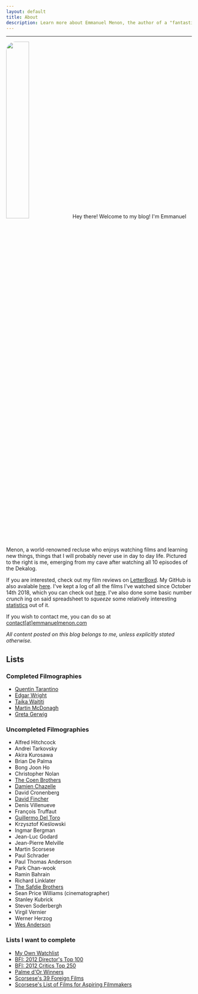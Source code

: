 ```yaml
---
layout: default
title: About
description: Learn more about Emmanuel Menon, the author of a "fantastic" blog which covers everything from films to fiction to coding!
---
```

<hr>
<img src="../assets/images/aboutpage-profile.jpg" class="right" style="width: 35%; border-radius: 25px">
Hey there! Welcome to my blog! I'm Emmanuel Menon, a world-renowned recluse who enjoys watching films and learning new things, things that I will probably never use in day to day life. Pictured to the right is me, emerging from my cave after watching all 10 episodes of the Dekalog.

If you are interested, check out my film reviews on [LetterBoxd](https://letterboxd.com/emmanuelmenon). My GitHub is also avalable [here](https://github.com/emmanuelmenon/). I've kept a log of all the films I've watched since October 14th 2018, which you can check out [here](https://docs.google.com/spreadsheets/d/17L6FQYznF9GzyKYIwTJBpKd8MP8I-PCeQ8B3RXGwzcY/edit#gid=2079998586/). I've also done some basic number *crunch* ing on said spreadsheet to *squeeze* some relatively interesting [statistics]((https://docs.google.com/spreadsheets/d/17L6FQYznF9GzyKYIwTJBpKd8MP8I-PCeQ8B3RXGwzcY/edit#gid=532583700/)) out of it.

If you wish to contact me, you can do so at [contact[at]emmanuelmenon.com](mailto:contact@emmanuelmenon.com)

*All content posted on this blog belongs to me, unless explicitly stated otherwise.*

## Lists
### Completed Filmographies
- [Quentin Tarantino](https://letterboxd.com/emmanuelmenon/list/films-by-quentin-tarantino-ranked/)
- [Edgar Wright](https://letterboxd.com/emmanuelmenon/list/films-by-edgar-wright-ranked/)
- [Taika Waititi](https://letterboxd.com/emmanuelmenon/list/films-by-taika-waititi-ranked/)
- [Martin McDonagh](https://letterboxd.com/emmanuelmenon/list/films-by-martin-mcdonagh-ranked/)
- [Greta Gerwig](https://letterboxd.com/emmanuelmenon/list/films-by-greta-gerwig-ranked/)

### Uncompleted Filmographies
- Alfred Hitchcock
- Andrei Tarkovsky
- Akira Kurosawa
- Brian De Palma
- Bong Joon Ho
- Christopher Nolan
- [The Coen Brothers](https://letterboxd.com/emmanuelmenon/list/films-by-the-coen-brothers/)
- [Damien Chazelle](https://letterboxd.com/emmanuelmenon/list/films-by-damien-chazelle/)
- David Cronenberg
- [David Fincher](https://letterboxd.com/emmanuelmenon/list/films-by-david-fincher/)
- Denis Villenueve
- François Truffaut
- [Guillermo Del Toro](https://letterboxd.com/emmanuelmenon/list/films-by-guillermo-del-toro/)
- Krzysztof Kieślowski
- Ingmar Bergman
- Jean-Luc Godard
- Jean-Pierre Melville
- Martin Scorsese
- Paul Schrader
- Paul Thomas Anderson
- Park Chan-wook
- Ramin Bahrain
- Richard Linklater
- [The Safdie Brothers](https://letterboxd.com/emmanuelmenon/list/films-by-the-safdie-brothers/)
- Sean Price Williams (cinematographer)
- Stanley Kubrick
- Steven Soderbergh
- Virgil Vernier
- Werner Herzog
- [Wes Anderson](https://letterboxd.com/emmanuelmenon/list/films-by-wes-anderson/)

### Lists I want to complete
- [My Own Watchlist](https://letterboxd.com/emmanuelmenon/watchlist/)
- [BFI: 2012 Director's Top 100](https://letterboxd.com/liveandrew/list/bfi-2012-directors-top-100-films/)
- [BFI: 2012 Critics Top 250](https://letterboxd.com/liveandrew/list/bfi-2012-critics-top-250-films/)
- [Palme d'Or Winners](https://letterboxd.com/connordenney/list/palme-dor/)
- [Scorsese's 39 Foreign Films](https://letterboxd.com/mitchelllyon/list/scorsese-foreign-film-list/)
- [Scorsese's List of Films for Aspiring Filmmakers](https://letterboxd.com/cauleyfilms/list/scorseses-list-of-85-films-every-aspiring/)
